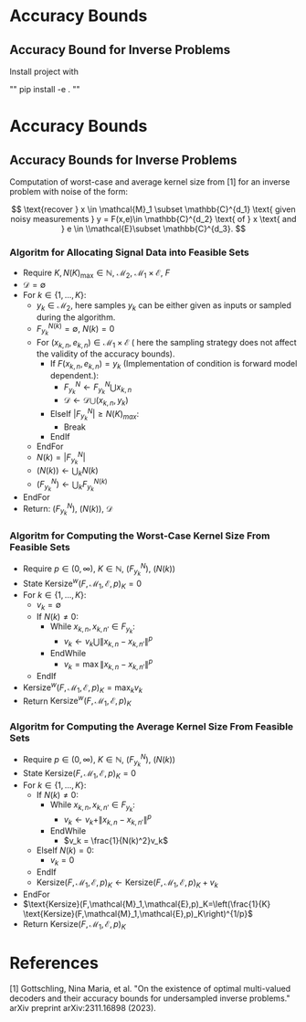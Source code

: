 # Accuracy Bounds

## Accuracy Bound for Inverse Problems

Install project with 

""
pip install -e .
""

# Accuracy Bounds

## Accuracy Bounds for Inverse Problems


Computation of worst-case and average kernel size from [1] for an inverse problem with noise of the form: 

$$
\text{recover } x \in \mathcal{M}_1 \subset \mathbb{C}^{d_1} \text{ given noisy measurements } y = F(x,e)\in \mathbb{C}^{d_2} \text{ of } x  \text{ and }  e \in \\mathcal{E}\subset \mathbb{C}^{d_3}.
$$


### Algoritm for Allocating Signal Data into Feasible Sets


- Require  $K, N(K)_{\mathrm{max}} \in \mathbb{N}$, $\mathcal{M}_2$, $\mathcal{M}_1\times \mathcal{E}$, $F$
- $\mathcal{D} = \emptyset$
- For $k \in \{1,...,K\}$:
    - $y_k \in \mathcal{M}_2$, here samples $y_k$ can be either given as inputs or sampled during the algorithm.
    - $F_{y_k}^{N(k)} = \emptyset$, $N(k) = 0$
    - For $(x_{k,n},e_{k,n}) \in \mathcal{M}_1\times \mathcal{E}$ ( here the sampling strategy does not affect the validity of the accuracy bounds).
        - If $F(x_{k,n},e_{k,n})= y_k$ (Implementation of condition is forward model dependent.):
            - $F_{y_k}^{N} \gets F_{y_k}^{N} \bigcup x_{k,n}$
            - $\mathcal{D} \gets \mathcal{D} \bigcup (x_{k,n}, y_k)$
        - ElseIf $|F_{y_k}^{N}| \geq N(K)_{max}$:
            - Break 
        - EndIf 
    - EndFor
    - $N(k) = |F_{y_k}^{N}|$
    - $(N(k)) \gets \bigcup_k N(k)$
    - $(F_{y_k}^{N}) \gets \bigcup_k F_{y_k}^{N(k)}$
- EndFor 
- Return:  $(F_{y_k}^{N})$, $(N(k))$, $\mathcal{D}$

### Algoritm for Computing the Worst-Case Kernel Size From Feasible Sets

- Require $p \in (0,\infty)$, $K \in \mathbb{N}$, $(F_{y_k}^{N})$, $(N(k))$
- State $\text{Kersize}^w(F,\mathcal{M}_1,\mathcal{E},p)_K = 0$
- For $k \in \{1,...,K\}$:
    - $v_k = \emptyset$
    - If $N(k)\neq 0$:
        - While $x_{k,n},x_{k,n'} \in F_{y_k}$:
            - $v_k \gets v_k \bigcup \|x_{k,n} -x_{k,n'}\|^p$
        - EndWhile
            - $v_k = \max \|x_{k,n} -x_{k,n'}\|^p$
    - EndIf
- $\text{Kersize}^w(F,\mathcal{M}_1,\mathcal{E},p)_K = \max_k v_k$
- Return $\text{Kersize}^w(F,\mathcal{M}_1,\mathcal{E},p)_K$


### Algoritm for Computing the Average Kernel Size From Feasible Sets

- Require $p \in (0,\infty)$, $K \in \mathbb{N}$,  $(F_{y_k}^{N})$, $(N(k))$
- State $\text{Kersize}(F,\mathcal{M}_1,\mathcal{E},p)_K = 0$
- For $k \in \{1,...,K\}$:
    - If $N(k)\neq 0$:
        - While $x_{k,n},x_{k,n'} \in F_{y_k}$:
            - $v_k \gets v_k + \|x_{k,n} -x_{k,n'}\|^p$
        - EndWhile
            - $v_k = \frac{1}{N(k)^2}v_k$
    - ElseIf $N(k) = 0$:
        - $v_k = 0$
    - EndIf
    - $\text{Kersize}(F,\mathcal{M}_1,\mathcal{E},p)_K \gets \text{Kersize}(F,\mathcal{M}_1,\mathcal{E},p)_K+v_k$
- EndFor
- $\text{Kersize}(F,\mathcal{M}_1,\mathcal{E},p)_K=\left(\frac{1}{K} \text{Kersize}(F,\mathcal{M}_1,\mathcal{E},p)_K\right)^{1/p}$
- Return $\text{Kersize}(F,\mathcal{M}_1,\mathcal{E},p)_K$ 


# References
[1] Gottschling, Nina Maria, et al. "On the existence of optimal multi-valued decoders and their accuracy bounds for undersampled inverse problems." arXiv preprint arXiv:2311.16898 (2023).